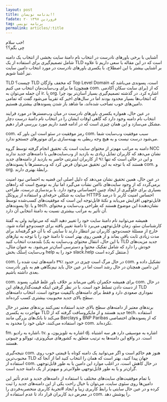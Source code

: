 ```yaml
---
layout: post
title: بدنامه نویسان!!
fadate: ۲۰ فروردین ۱۳۹۷
tag: برنامه نویسی
permalink: articles/:title
---
```


خب سلام!
<br/>
چی بگم؟؟

آشنایی با برخی باورهای نادرست در انتخاب نام دامنهٔ سایت
بخشی از انتخاب یک دامنه شامل تصمیم‌گیری برای استفاده از یک TLD است که در این مقاله با سعی داریم تا علاوه بر آشنایی بیشتر با این اصطلاح، با یکسری باورهای نادرست در مورد انتخاب دامین سایت نیز آشنا شویم.

TLD چیست؟
TLD که مخفف واژگان Top Level Domain است، پسوندی می‌باشد که ما برای وب‌سایت‌مان انتخاب می کنیم (همچون com. برای سایت سکان آکادمی) که از آن جمله می‌توان به ir. یا org. اشاره کرد. در گذشته تصمیم‌گیری بسیار آسان‌تر بود چرا که انتخاب‌ها بسیار محدود بودند اما در سال‌های اخیر که تقریباً می‌شود گفت که تمامی دامین‌های خوب تصاحب شده‌اند، ما شاهد باز شدن پسوندهای بیشتری هستیم.

در عین حال، همواره یکسری باورهای نادرست در میان وب‌مسترها در مورد فرایند انتخاب نام دامنه وجود دارد که گاهی‌ اوقات ایشان را در انتخاب نام دامنهٔ درست دچار مشکل می‌سازد و این همان چیزی است که در ادامه قصد داریم مورد بررسی قرار دهیم.

com. رمز موفقیت در سئو است
این باور که com. سبب موفقیت وب‌سایت شما می‌شود درست نیست و به هیچ وجه ربطی به بهینه‌سازی برای موتورهای جستجو ندارد. 

دامنه به مراتب مهم‌تر از محتوای سایت است
یک تحقیق انجام گرفته توسط گروه NCC نشان می‌دهد که کاربران تمایل زیادی به بازدید از وب‌سایت‌هایی با دامنه‌های جدید ندارند و این در حالی است که تنها ٪۹ از کاربران اینترنتی حاضر به بازدید از دامنه‌های جدید هستند که با توجه به این تحقیق می‌توان فرض کرد که وب‌مسترها با پسوندهای com. و org. رابطهٔ بهتری دارند.

در عین حال، همین تحقیق نشان می‌دهد که دلیل اصلی این قضیه به احساس نبود امنیت برمی‌گردد که از وجود سایت‌های ناامن نشأت می‌گیرد اما نیاز به توضیح است که راه‌های بسیاری برای جلوگیری از ایجاد چنین احساساتی وجود دارد. با برندسازی درست، طراحی سایت به شکلی حرفه‌ای و استفاده از پروتکل HTTPS احساس امنیت کاربر تا درصد قابل‌توجهی افزایش می‌یابد و نکتهٔ قابل‌توجه این است که موفقیت‌های کسب‌شده توسط پسوندهای ly. و یا tech. نشان‌دهندهٔ این موضوع هستند که طراحی وب‌سایت و محتوای آن تأثیر به مراتب بیشتری نسبت به دامنهٔ انتخابی آن دارد.

همیشه می‌توانید نام دامنهٔ سایت خود را تغییر دهید
البته که می‌توانید ولی به گفتهٔ کارشناسان سئو، زمان قابل‌توجهی می‌برد تا دامنهٔ تغییر یافته برای جست‌وجو آماده شود. خارج از مسئلهٔ جست‌وجو، کاربران نیز انتظار دارند تا سایتی که با آن خو گرفته‌اند برای مدت زیادی ثابت باقی بماند و از همین روی بهتر است تا دامنهٔ خود را با توجه به نیازهای بلندمدت انتخاب کنید (با این حال، انتقال محتوای وب‌سایت به یک TLD جدید مزیت‌های خودش را دارد که شامل تفکیک محتوا و دسترسی آسان‌تر می‌شود. به عنوان مثال، وب‌سایت اِسلک بخش help خود را به slack.help منتقل کرده است.)

com. در حال مرگ است
چیزی در حدود ٪۳۹ دامنه‌های ثبت شده را com. تشکیل داده و این دامین همچنان در حال رشد است اما در عین حال باید نیم‌نگاهی هم به باور نادرست بعدی داشته باشیم.

com. برای همیشه حکمران باقی می‌ماند
بر خلاف باور غلط قبلی، پسوند com. در حال از دست دادن تسلط خود است. با در نظر گرفتن اینکه قیمت‌گذاری‌های این TLD نموداری صعودی دارد و فقط برای دامنه‌های باکیفیت موجود است، انتخاب دامنه‌های سطح بالای جدید محبوبیت بیشتری کسب کرده‌اند. 

برندهای معتبر از دامنه‌های سطح بالای جدید استفاده نمی‌کنند
برندهای معتبر در حال مهاجرت به یکسری TLD جدید هستند و از مایکروسافت گرفته که از tech. استفاده می‌کند تا بانک‌های بزرگی مانند Barclays و BNP Paribas که از پسوندهای اختصاصی خود استفاده می‌کنند، خیلی خود را محدود به com. نکرده‌اند. 

fm. اشاره به رادیو، tv. اشاره به تلویزیون، و dj. اشاره به موسیقی دارد
هر سه اشتباه است. در واقع این دامنه‌ها به ترتیب متعلق به کشورهای میکرونزی، تووالو و جیبوتی هستند. 

نتیجه‌گیری
com. هنوز هم حاکم است و اگر می‌توانید یک دامنه کوتاه با قیمتی خوب روی محبوب‌ترین TLD جهان پیدا کنید، بهتر است که همان را انتخاب کنید اما از آنجا که استفاده از com. در حال کاهش است، در اغلب موارد این دامین یا به طور قابل‌توجهی گران‌تر و یا به طور قابل‌توجهی طولانی‌تر و مبهم‌تر از یک دامنهٔ جدید است.

با تمام موفقیت‌های سایت‌های مختلف با استفاده از دامنه‌های جدید و عدم تأثیر این دامین‌ها روی سئوی سایت، می‌توان با خیال راحت یکی از این دامنه‌های جدید را ثبت کرده و در عین حال سایتی با رابط کاربری زیبا و ایجاد #تجربهٔ کاربری منحصربه‌فردی را در معرض دید کاربران قرار داد تا عدم استفاده از com. را پوشش دهد.